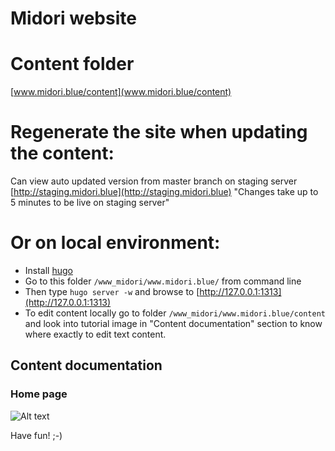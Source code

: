 # Midori website

# Content folder

[www.midori.blue/content](www.midori.blue/content)

# Regenerate the site when updating the content:

Can view auto updated version from master branch on staging server [http://staging.midori.blue](http://staging.midori.blue) "Changes take up to 5 minutes to be live on staging server"

# Or on local environment:

* Install [hugo](http://gohugo.io/overview/installing/)
* Go to this folder `/www_midori/www.midori.blue/` from command line
* Then type `hugo server -w` and browse to [http://127.0.0.1:1313](http://127.0.0.1:1313)
* To edit content locally go to folder `/www_midori/www.midori.blue/content` and look into tutorial image in "Content documentation" section to know where exactly to edit text content.

## Content documentation

### Home page
![Alt text](https://raw.githubusercontent.com/Incubaid/www_midori/master/www.midori.blue/static/img/gallery/screenshot.jpg?token=AEhiAxU7XK9jioTcVsOv75d585oZua3oks5XD3c9wA%3D%3D)

Have fun! ;-)
